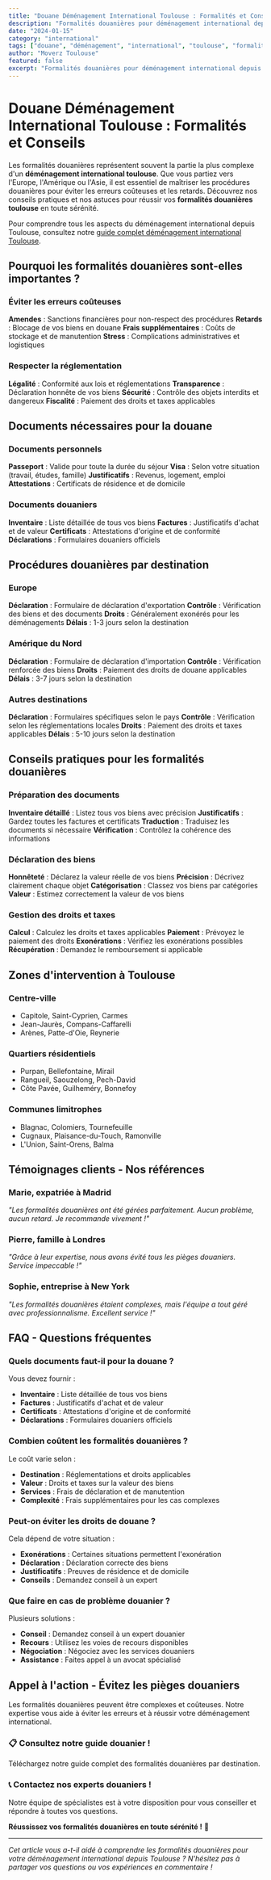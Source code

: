 ```yaml
---
title: "Douane Déménagement International Toulouse : Formalités et Conseils"
description: "Formalités douanières pour déménagement international depuis Toulouse. Conseils pratiques, documents nécessaires, procédures. Évitez les erreurs coûteuses."
date: "2024-01-15"
category: "international"
tags: ["douane", "déménagement", "international", "toulouse", "formalités"]
author: "Moverz Toulouse"
featured: false
excerpt: "Formalités douanières pour déménagement international depuis Toulouse : conseils pratiques, documents nécessaires, procédures à suivre."
---
```


# Douane Déménagement International Toulouse : Formalités et Conseils

Les formalités douanières représentent souvent la partie la plus complexe d'un **déménagement international toulouse**. Que vous partiez vers l'Europe, l'Amérique ou l'Asie, il est essentiel de maîtriser les procédures douanières pour éviter les erreurs coûteuses et les retards. Découvrez nos conseils pratiques et nos astuces pour réussir vos **formalités douanières toulouse** en toute sérénité.

Pour comprendre tous les aspects du déménagement international depuis Toulouse, consultez notre [guide complet déménagement international Toulouse](/blog/demenagement-international-toulouse).

## Pourquoi les formalités douanières sont-elles importantes ?

### Éviter les erreurs coûteuses

**Amendes** : Sanctions financières pour non-respect des procédures
**Retards** : Blocage de vos biens en douane
**Frais supplémentaires** : Coûts de stockage et de manutention
**Stress** : Complications administratives et logistiques

### Respecter la réglementation

**Légalité** : Conformité aux lois et réglementations
**Transparence** : Déclaration honnête de vos biens
**Sécurité** : Contrôle des objets interdits et dangereux
**Fiscalité** : Paiement des droits et taxes applicables

## Documents nécessaires pour la douane

### Documents personnels

**Passeport** : Valide pour toute la durée du séjour
**Visa** : Selon votre situation (travail, études, famille)
**Justificatifs** : Revenus, logement, emploi
**Attestations** : Certificats de résidence et de domicile

### Documents douaniers

**Inventaire** : Liste détaillée de tous vos biens
**Factures** : Justificatifs d'achat et de valeur
**Certificats** : Attestations d'origine et de conformité
**Déclarations** : Formulaires douaniers officiels

## Procédures douanières par destination

### Europe

**Déclaration** : Formulaire de déclaration d'exportation
**Contrôle** : Vérification des biens et des documents
**Droits** : Généralement exonérés pour les déménagements
**Délais** : 1-3 jours selon la destination

### Amérique du Nord

**Déclaration** : Formulaire de déclaration d'importation
**Contrôle** : Vérification renforcée des biens
**Droits** : Paiement des droits de douane applicables
**Délais** : 3-7 jours selon la destination

### Autres destinations

**Déclaration** : Formulaires spécifiques selon le pays
**Contrôle** : Vérification selon les réglementations locales
**Droits** : Paiement des droits et taxes applicables
**Délais** : 5-10 jours selon la destination

## Conseils pratiques pour les formalités douanières

### Préparation des documents

**Inventaire détaillé** : Listez tous vos biens avec précision
**Justificatifs** : Gardez toutes les factures et certificats
**Traduction** : Traduisez les documents si nécessaire
**Vérification** : Contrôlez la cohérence des informations

### Déclaration des biens

**Honnêteté** : Déclarez la valeur réelle de vos biens
**Précision** : Décrivez clairement chaque objet
**Catégorisation** : Classez vos biens par catégories
**Valeur** : Estimez correctement la valeur de vos biens

### Gestion des droits et taxes

**Calcul** : Calculez les droits et taxes applicables
**Paiement** : Prévoyez le paiement des droits
**Exonérations** : Vérifiez les exonérations possibles
**Récupération** : Demandez le remboursement si applicable

## Zones d'intervention à Toulouse

### Centre-ville
- Capitole, Saint-Cyprien, Carmes
- Jean-Jaurès, Compans-Caffarelli
- Arènes, Patte-d'Oie, Reynerie

### Quartiers résidentiels
- Purpan, Bellefontaine, Mirail
- Rangueil, Saouzelong, Pech-David
- Côte Pavée, Guilheméry, Bonnefoy

### Communes limitrophes
- Blagnac, Colomiers, Tournefeuille
- Cugnaux, Plaisance-du-Touch, Ramonville
- L'Union, Saint-Orens, Balma

## Témoignages clients - Nos références

### Marie, expatriée à Madrid
*"Les formalités douanières ont été gérées parfaitement. Aucun problème, aucun retard. Je recommande vivement !"*

### Pierre, famille à Londres
*"Grâce à leur expertise, nous avons évité tous les pièges douaniers. Service impeccable !"*

### Sophie, entreprise à New York
*"Les formalités douanières étaient complexes, mais l'équipe a tout géré avec professionnalisme. Excellent service !"*

## FAQ - Questions fréquentes

### Quels documents faut-il pour la douane ?

Vous devez fournir :
- **Inventaire** : Liste détaillée de tous vos biens
- **Factures** : Justificatifs d'achat et de valeur
- **Certificats** : Attestations d'origine et de conformité
- **Déclarations** : Formulaires douaniers officiels

### Combien coûtent les formalités douanières ?

Le coût varie selon :
- **Destination** : Réglementations et droits applicables
- **Valeur** : Droits et taxes sur la valeur des biens
- **Services** : Frais de déclaration et de manutention
- **Complexité** : Frais supplémentaires pour les cas complexes

### Peut-on éviter les droits de douane ?

Cela dépend de votre situation :
- **Exonérations** : Certaines situations permettent l'exonération
- **Déclaration** : Déclaration correcte des biens
- **Justificatifs** : Preuves de résidence et de domicile
- **Conseils** : Demandez conseil à un expert

### Que faire en cas de problème douanier ?

Plusieurs solutions :
- **Conseil** : Demandez conseil à un expert douanier
- **Recours** : Utilisez les voies de recours disponibles
- **Négociation** : Négociez avec les services douaniers
- **Assistance** : Faites appel à un avocat spécialisé

## Appel à l'action - Évitez les pièges douaniers

Les formalités douanières peuvent être complexes et coûteuses. Notre expertise vous aide à éviter les erreurs et à réussir votre déménagement international.

### 📋 **Consultez notre guide douanier !**

Téléchargez notre guide complet des formalités douanières par destination.

### 📞 **Contactez nos experts douaniers !**

Notre équipe de spécialistes est à votre disposition pour vous conseiller et répondre à toutes vos questions.

**Réussissez vos formalités douanières en toute sérénité !** 🚚

---

*Cet article vous a-t-il aidé à comprendre les formalités douanières pour votre déménagement international depuis Toulouse ? N'hésitez pas à partager vos questions ou vos expériences en commentaire !*

